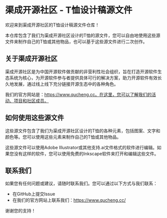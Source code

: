 # 渠成开源社区  - T恤设计稿源文件

欢迎来到渠成开源社区的T恤设计稿源文件仓库！

本仓库包含了我们为渠成开源社区设计的T恤的源文件，您可以自由地使用这些源文件来制作自己的T恤或其他物品，也可以基于这些源文件进行二次创作。

## 关于渠成开源社区

渠成开源社区是为中国开源软件做贡献的非营利性社会组织，旨在打造开源软件生态系统为核心，为开源软件参与者提供具体可行的解决方案，助力开源软件有效长久地发展，通过线上线下充分链接开源生态中的各种角色。

我们的官方网站是：https://www.qucheng.cc。在这里，您可以了解我们的活动、项目和社区成员。

## 如何使用这些源文件

这些源文件包含了我们为渠成开源社区设计的T恤的各种元素，包括图案、文字和颜色等。您可以使用这些元素来制作自己的T恤或其他物品。

这些源文件可以使用Adobe Illustrator或其他支持.ai文件格式的软件进行编辑。如果您没有这样的软件，您可以使用免费的Inkscape软件来打开和编辑这些文件。

## 联系我们

如果您有任何问题或建议，请随时联系我们。您可以通过以下方式与我们联系：

- 在GitHub上提交Issue
- 在我们的官方网站上联系我们：https://www.qucheng.cc/

谢谢您的支持！